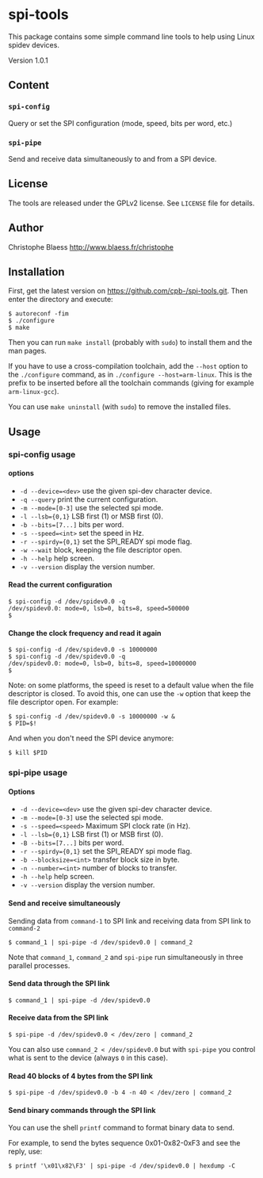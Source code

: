 # spi-tools

This package contains some simple command line tools to help using Linux spidev devices.

Version 1.0.1

## Content

### `spi-config`

Query or set the SPI configuration (mode, speed, bits per word, etc.)

### `spi-pipe`

Send and receive data simultaneously to and from a SPI device.

## License

The tools are released under the GPLv2 license. See `LICENSE` file for details.

## Author

Christophe Blaess
http://www.blaess.fr/christophe

## Installation

First, get the latest version on https://github.com/cpb-/spi-tools.git.
Then enter the directory and execute:

```
$ autoreconf -fim
$ ./configure
$ make
```

Then you can run `make install` (probably with `sudo`) to install them and the man pages.

If you have to use a cross-compilation toolchain, add the `--host` option to
the `./configure` command, as in `./configure --host=arm-linux`. This is the
prefix to be inserted before all the toolchain commands (giving for example
`arm-linux-gcc`).

You can use `make uninstall` (with `sudo`) to remove the installed files.

## Usage

### spi-config usage

#### options

* `-d --device=<dev>`  use the given spi-dev character device.
* `-q --query`         print the current configuration.
* `-m --mode=[0-3]`    use the selected spi mode.
* `-l --lsb={0,1}`     LSB first (1) or MSB first (0).
* `-b --bits=[7...]`   bits per word.
* `-s --speed=<int>`   set the speed in Hz.
* `-r --spirdy={0,1}`   set the SPI_READY spi mode flag.
* `-w --wait`          block, keeping the file descriptor open.
* `-h --help`          help screen.
* `-v --version`       display the version number.

#### Read the current configuration

```
$ spi-config -d /dev/spidev0.0 -q
/dev/spidev0.0: mode=0, lsb=0, bits=8, speed=500000
$
```

#### Change the clock frequency and read it again

```
$ spi-config -d /dev/spidev0.0 -s 10000000
$ spi-config -d /dev/spidev0.0 -q
/dev/spidev0.0: mode=0, lsb=0, bits=8, speed=10000000
$
```

Note: on some platforms, the speed is reset to a default value when the file descriptor is closed.
To avoid this, one can use the `-w` option that keep the file descriptor open. For example:

```
$ spi-config -d /dev/spidev0.0 -s 10000000 -w &
$ PID=$!
```

And when you don't need the SPI device anymore:

```
$ kill $PID
```

### spi-pipe usage

#### Options

* `-d --device=<dev>`    use the given spi-dev character device.
* `-m --mode=[0-3]`      use the selected spi mode.
* `-s --speed=<speed>`   Maximum SPI clock rate (in Hz).
* `-l --lsb={0,1}`       LSB first (1) or MSB first (0).
* `-B --bits=[7...]`     bits per word.
* `-r --spirdy={0,1}`    set the SPI_READY spi mode flag.
* `-b --blocksize=<int>` transfer block size in byte.
* `-n --number=<int>`    number of blocks to transfer.
* `-h --help`            help screen.
* `-v --version`         display the version number.

#### Send and receive simultaneously

Sending data from `command-1` to SPI link and receiving data from SPI link to `command-2`

```
$ command_1 | spi-pipe -d /dev/spidev0.0 | command_2
```

Note that `command_1`, `command_2` and `spi-pipe` run simultaneously in three parallel processes.

#### Send data through the SPI link

```
$ command_1 | spi-pipe -d /dev/spidev0.0
```

#### Receive data from the SPI link

```
$ spi-pipe -d /dev/spidev0.0 < /dev/zero | command_2
```

You can also use `command_2 < /dev/spidev0.0` but with `spi-pipe` you control what is sent to the device (always `0` in this case).

#### Read 40 blocks of 4 bytes from the SPI link

```
$ spi-pipe -d /dev/spidev0.0 -b 4 -n 40 < /dev/zero | command_2
```

#### Send binary commands through the SPI link

You can use the shell `printf` command to format binary data to send.

For example, to send the bytes sequence 0x01-0x82-0xF3 and see the reply, use:

```
$ printf '\x01\x82\F3' | spi-pipe -d /dev/spidev0.0 | hexdump -C
```
